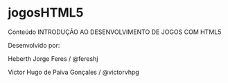 jogosHTML5
==========

Conteúdo INTRODUÇÃO AO DESENVOLVIMENTO DE JOGOS COM HTML5 

Desenvolvido por:

Heberth Jorge Feres / @fereshj 

Victor Hugo de Paiva Gonçales / @victorvhpg
